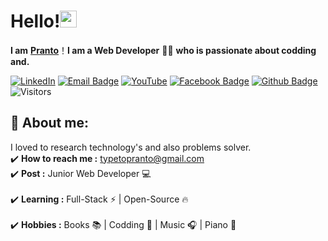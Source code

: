 # Hello!<img src="https://user-images.githubusercontent.com/5679180/79618120-0daffb80-80be-11ea-819e-d2b0fa904d07.gif" width="27px"> 

**I am** [**Pranto**](https://github.com/mahadihasanpranto786)！**I am a Web Developer** 👨‍💻 **who is passionate about codding and.**

<a href="https://www.linkedin.com/in/mahadihasanpranto786" target="_blank"><img src="https://img.shields.io/badge/LinkedIn-%230077B5.svg?&style=flat-square&logo=linkedin&logoColor=white" alt="LinkedIn"></a>
[![Email Badge](https://img.shields.io/badge/-Email-c14438?style=flat-square&logo=Gmail&logoColor=white&link=mailto:typetopranto@gmail.com)](mailto:typetopranto@gmail.com)
[![YouTube](https://img.shields.io/badge/youtube-%23FF0000.svg?&style=flat-square&logo=youtube&logoColor=white)](https://youtube.com/channel/UCKDxzm83KzZb-zz_AKGK5Ig) 
[![Facebook Badge](https://img.shields.io/badge/-Facebook-3b5998?style=flat-square&labelColor=3b5998&logo=facebook&logoColor=white&link=https://www.facebook.com/weltonpfelix/)](https://www.facebook.com/mehedihasanpranto786)
[![Github Badge](https://img.shields.io/badge/-Github-232323?style=flat-square&logo=Github&logoColor=white&link=https://space.bilibili.com/)](https://space.bilibili.com/)
![Visitors](https://visitor-badge.laobi.icu/badge?page_id=pranto)
<!-- [![Twitter Badge](https://img.shields.io/badge/-Twitter-1da1f2?style=flat-square&labelColor=1da1f2&logo=twitter&logoColor=white&link=https://twitter.com/)](https://twitter.com/) 
[![Whatsapp Badge](https://img.shields.io/badge/-Whatsapp-4CA143?style=flat-square&labelColor=4CA143&logo=whatsapp&logoColor=white&link=https://api.whatsapp.com/send?phone=5581984434580&text=Hi!)]()-->

## 🧐 About me:

I loved to research technology's and also problems solver.
<br/>:heavy_check_mark: **How to reach me :** typetopranto@gmail.com
<br/>:heavy_check_mark: **Post :** Junior Web Developer :computer:	
<br/>:heavy_check_mark: **Learning :** Full-Stack :zap: | Open-Source :fire:	
<br/>:heavy_check_mark: **Hobbies :** Books :books: | Codding :green_heart: | Music :headphones: | Piano :musical_keyboard:


